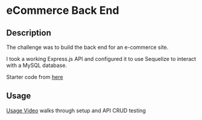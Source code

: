 # eCommerce Back End

## Description

The challenge was to build the back end for an e-commerce site. 

I took a working Express.js API and configured it to use Sequelize to interact with a MySQL database.

Starter code from [here](https://github.com/coding-boot-camp/fantastic-umbrella)  

## Usage

[Usage Video](https://its-jefe.github.io/videos/13.html) walks through setup and API CRUD testing